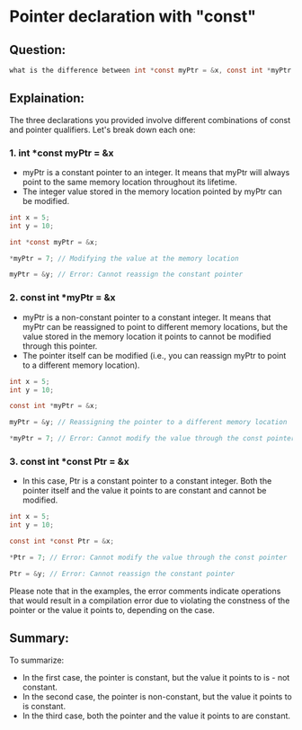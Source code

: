 # Pointer declaration with "const"

## Question: 
```C
what is the difference between int *const myPtr = &x, const int *myPtr = &x and const int *const Ptr = &x ?
```
## Explaination:
The three declarations you provided involve different combinations of const and pointer qualifiers. Let's break down each one:

### 1. int *const myPtr = &x
- myPtr is a constant pointer to an integer. It means that myPtr will always point to the same memory location throughout its lifetime.
- The integer value stored in the memory location pointed by myPtr can be modified.
```C
int x = 5;
int y = 10;

int *const myPtr = &x;

*myPtr = 7; // Modifying the value at the memory location

myPtr = &y; // Error: Cannot reassign the constant pointer
```

### 2. const int *myPtr = &x
- myPtr is a non-constant pointer to a constant integer. It means that myPtr can be reassigned to point to different memory locations, but the value stored in the memory location it points to cannot be modified through this pointer.
- The pointer itself can be modified (i.e., you can reassign myPtr to point to a different memory location).
```C
int x = 5;
int y = 10;

const int *myPtr = &x;

myPtr = &y; // Reassigning the pointer to a different memory location

*myPtr = 7; // Error: Cannot modify the value through the const pointer
```

### 3. const int *const Ptr = &x
- In this case, Ptr is a constant pointer to a constant integer. Both the pointer itself and the value it points to are constant and cannot be modified.
```C
int x = 5;
int y = 10;

const int *const Ptr = &x;

*Ptr = 7; // Error: Cannot modify the value through the const pointer

Ptr = &y; // Error: Cannot reassign the constant pointer
```

Please note that in the examples, the error comments indicate operations that would result in a compilation error due to violating the constness of the pointer or the value it points to, depending on the case.

## Summary:
To summarize:
- In the first case, the pointer is constant, but the value it points to is - not constant.
- In the second case, the pointer is non-constant, but the value it points to is constant.
- In the third case, both the pointer and the value it points to are constant.
